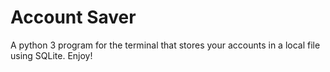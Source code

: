 # Account Saver

A python 3 program for the terminal that stores your accounts in a local file using SQLite. Enjoy!
